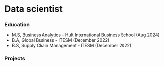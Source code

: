 # Data scientist

### Education
- M.S, Business Analytics - Hult International Business School (Aug 2024)
- B.A, Global Business - ITESM (December 2022)
- B.S, Supply Chain Management - ITESM (December 2022)

### Projects
